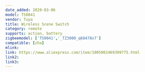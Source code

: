 ```yaml
---
date_added: 2020-03-06
model: TS0041
vendor: Tuya
title: Wireless Scene Switch
category: remote
supports: action, battery
zigbeemodel: ['TS0041','_TZ3000_q68478x7']
compatible: [zha]
mlink: 
link: https://www.aliexpress.com/item/1005002469399775.html
link2: 
link3: 
---
```

